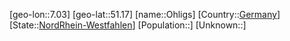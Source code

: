 ﻿---
location: [51.17,7.03]
type: City
tags:
- geo/City


SpocWebEntityId: 33079
isDeleted: false
confidential: public

---
[geo-lon::7.03]
[geo-lat::51.17]
[name::Ohligs]
[Country::[Germany](geo/Continent/Europe/Germany.md)]
[State::[NordRhein-Westfahlen](NordRhein-Westfahlen)]
[Population::]
[Unknown::]

